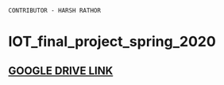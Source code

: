 `CONTRIBUTOR - HARSH RATHOR  `


# IOT_final_project_spring_2020

## [GOOGLE DRIVE LINK](https://drive.google.com/drive/u/1/folders/1FM8G4nL0fplihENYMFtwnbRBXwX1w5KG)


